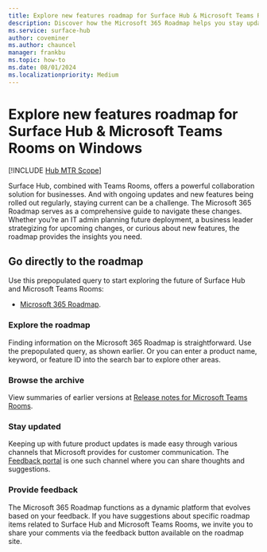 ```yaml
---
title: Explore new features roadmap for Surface Hub & Microsoft Teams Rooms on Windows 
description: Discover how the Microsoft 365 Roadmap helps you stay updated with the latest features for Surface Hub and Microsoft Teams Rooms. Learn how to provide feedback and utilize search tips to maximize your Microsoft 365 experience.
ms.service: surface-hub
author: coveminer
ms.author: chauncel
manager: frankbu
ms.topic: how-to
ms.date: 08/01/2024
ms.localizationpriority: Medium
---
```


# Explore new features roadmap for Surface Hub & Microsoft Teams Rooms on Windows 

[!INCLUDE [Hub MTR Scope](includes/hub-mtr-scope.md)]

Surface Hub, combined with Teams Rooms, offers a powerful collaboration solution for businesses. And with ongoing updates and new features being rolled out regularly, staying current can be a challenge. The Microsoft 365 Roadmap serves as a comprehensive guide to navigate these changes. Whether you’re an IT admin planning future deployment, a business leader strategizing for upcoming changes, or curious about new features, the roadmap provides the insights you need.

## Go directly to the roadmap 

Use this prepopulated query to start exploring the future of Surface Hub and Microsoft Teams Rooms: 

- [Microsoft 365 Roadmap](https://www.microsoft.com/microsoft-365/roadmap?filters=&searchterms=teams%2Crooms).

### Explore the roadmap

Finding information on the Microsoft 365 Roadmap is straightforward. Use the prepopulated query, as shown earlier. Or you can enter a product name, keyword, or feature ID into the search bar to explore other areas.

### Browse the archive

View summaries of earlier versions at [Release notes for Microsoft Teams Rooms](/MicrosoftTeams/rooms/rooms-release-note?tabs=Windows).

### Stay updated

Keeping up with future product updates is made easy through various channels that Microsoft provides for customer communication. The [Feedback portal](https://www.microsoft.com/en-us/microsoft-365/roadmap?filters=&searchterms=teams%2Crooms) is one such channel where you can share  thoughts and suggestions.

### Provide feedback

The Microsoft 365 Roadmap functions as a dynamic platform that evolves based on your feedback. If you have suggestions about specific roadmap items related to Surface Hub and Microsoft Teams Rooms, we invite you to share your comments via the feedback button available on the roadmap site.


